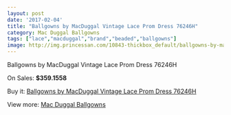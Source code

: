 ```yaml
---
layout: post
date: '2017-02-04'
title: "Ballgowns by MacDuggal Vintage Lace Prom Dress 76246H"
category: Mac Duggal Ballgowns
tags: ["lace","macduggal","brand","beaded","ballgowns"]
image: http://img.princessan.com/10843-thickbox_default/ballgowns-by-macduggal-vintage-lace-prom-dress-76246h.jpg
---
```

Ballgowns by MacDuggal Vintage Lace Prom Dress 76246H

On Sales: **$359.1558**
<a href="https://www.princessan.com/en/mac-duggal-ballgowns/4831-ballgowns-by-macduggal-vintage-lace-prom-dress-76246h.html"><amp-img layout="responsive" width="600" height="600" src="//img.princessan.com/10843-thickbox_default/ballgowns-by-macduggal-vintage-lace-prom-dress-76246h.jpg" alt="Ballgowns by MacDuggal Vintage Lace Prom Dress 76246H 0" /></a>

Buy it: [Ballgowns by MacDuggal Vintage Lace Prom Dress 76246H](https://www.princessan.com/en/mac-duggal-ballgowns/4831-ballgowns-by-macduggal-vintage-lace-prom-dress-76246h.html "Ballgowns by MacDuggal Vintage Lace Prom Dress 76246H")

View more: [Mac Duggal Ballgowns](https://www.princessan.com/en/36-mac-duggal-ballgowns "Mac Duggal Ballgowns")